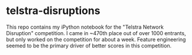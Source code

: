 # telstra-disruptions

This repo contains my iPython notebook for the "Telstra Network Disruption" competition.  I came in ~470th place out of over 1000 entrants, but only worked on the competition for about a week.  Feature engineering seemed to be the primary driver of better scores in this competition.